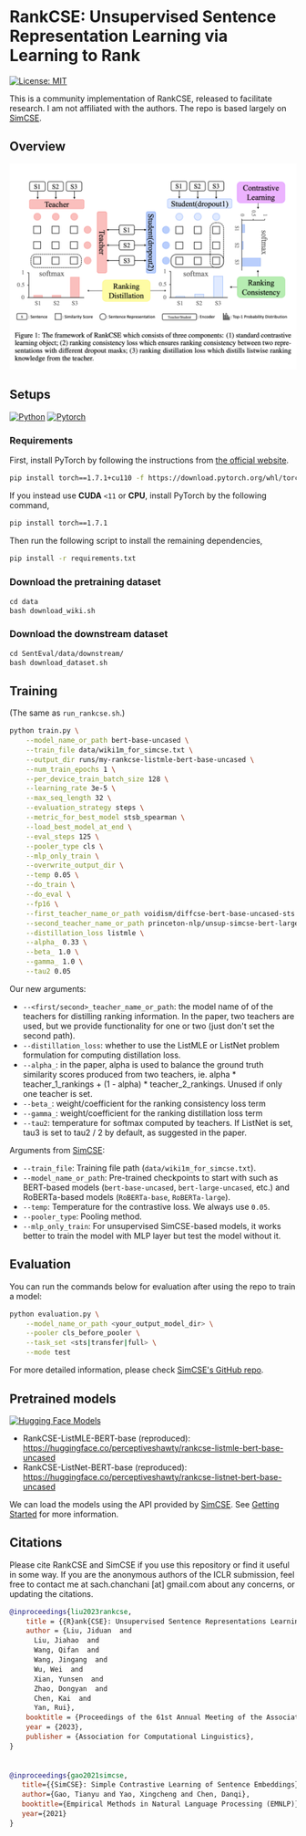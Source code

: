 # RankCSE: Unsupervised Sentence Representation Learning via Learning to Rank

[![License: MIT](https://img.shields.io/badge/License-MIT-orange.svg)](https://opensource.org/licenses/MIT)

This is a community implementation of RankCSE, released to facilitate research. I am not affiliated with the authors. The repo is based largely on [SimCSE](https://github.com/princeton-nlp/SimCSE).

## Overview
![RankCSE](rankcse.png)

## Setups

[![Python](https://img.shields.io/badge/python-3.8.6-blue?logo=python&logoColor=FED643)](https://www.python.org/downloads/release/python-386/)
[![Pytorch](https://img.shields.io/badge/pytorch-1.7.1-red?logo=pytorch)](https://pytorch.org/get-started/previous-versions/)

### Requirements

First, install PyTorch by following the instructions from [the official website](https://pytorch.org). 

```bash
pip install torch==1.7.1+cu110 -f https://download.pytorch.org/whl/torch_stable.html
```

If you instead use **CUDA** `<11` or **CPU**, install PyTorch by the following command,

```bash
pip install torch==1.7.1
```

Then run the following script to install the remaining dependencies,

```bash
pip install -r requirements.txt
```

### Download the pretraining dataset
```
cd data
bash download_wiki.sh
```

### Download the downstream dataset
```
cd SentEval/data/downstream/
bash download_dataset.sh
```

## Training
(The same as `run_rankcse.sh`.)
```bash
python train.py \
    --model_name_or_path bert-base-uncased \
    --train_file data/wiki1m_for_simcse.txt \
    --output_dir runs/my-rankcse-listmle-bert-base-uncased \
    --num_train_epochs 1 \
    --per_device_train_batch_size 128 \
    --learning_rate 3e-5 \
    --max_seq_length 32 \
    --evaluation_strategy steps \
    --metric_for_best_model stsb_spearman \
    --load_best_model_at_end \
    --eval_steps 125 \
    --pooler_type cls \
    --mlp_only_train \
    --overwrite_output_dir \
    --temp 0.05 \
    --do_train \
    --do_eval \
    --fp16 \
    --first_teacher_name_or_path voidism/diffcse-bert-base-uncased-sts \
    --second_teacher_name_or_path princeton-nlp/unsup-simcse-bert-large-uncased \
    --distillation_loss listmle \
    --alpha_ 0.33 \
    --beta_ 1.0 \
    --gamma_ 1.0 \
    --tau2 0.05
```

Our new arguments:
* `--<first/second>_teacher_name_or_path`: the model name of of the teachers for distilling ranking information. In the paper, two teachers are used, but we provide functionality for one or two (just don't set the second path).
* `--distillation_loss`: whether to use the ListMLE or ListNet problem formulation for computing distillation loss. 
* `--alpha_`: in the paper, alpha is used to balance the ground truth similarity scores produced from two teachers, ie. alpha * teacher_1_rankings + (1 - alpha) * teacher_2_rankings. Unused if only one teacher is set.
* `--beta_`: weight/coefficient for the ranking consistency loss term
* `--gamma_`: weight/coefficient for the ranking distillation loss term
* `--tau2`: temperature for softmax computed by teachers. If ListNet is set, tau3 is set to tau2 / 2 by default, as suggested in the paper. 


Arguments from [SimCSE](https://github.com/princeton-nlp/SimCSE):
* `--train_file`: Training file path (`data/wiki1m_for_simcse.txt`). 
* `--model_name_or_path`: Pre-trained checkpoints to start with such as BERT-based models (`bert-base-uncased`, `bert-large-uncased`, etc.) and RoBERTa-based models (`RoBERTa-base`, `RoBERTa-large`).
* `--temp`: Temperature for the contrastive loss. We always use `0.05`.
* `--pooler_type`: Pooling method.
* `--mlp_only_train`: For unsupervised SimCSE-based models, it works better to train the model with MLP layer but test the model without it.

## Evaluation

You can run the commands below for evaluation after using the repo to train a model:

```bash
python evaluation.py \
    --model_name_or_path <your_output_model_dir> \
    --pooler cls_before_pooler \
    --task_set <sts|transfer|full> \
    --mode test
```

For more detailed information, please check [SimCSE's GitHub repo](https://github.com/princeton-nlp/SimCSE).


## Pretrained models

[![Hugging Face Models](https://img.shields.io/badge/%F0%9F%A4%97-Models-yellow)](https://huggingface.co/perceptiveshawty)

* RankCSE-ListMLE-BERT-base (reproduced): https://huggingface.co/perceptiveshawty/rankcse-listmle-bert-base-uncased
* RankCSE-ListNet-BERT-base (reproduced): https://huggingface.co/perceptiveshawty/rankcse-listnet-bert-base-uncased

We can load the models using the API provided by [SimCSE](https://github.com/princeton-nlp/SimCSE). 
See [Getting Started](https://github.com/princeton-nlp/SimCSE#getting-started) for more information.

## Citations

Please cite RankCSE and SimCSE if you use this repository or find it useful in some way. If you are the anonymous authors of the ICLR submission, feel free to contact me
at sach.chanchani [at] gmail.com about any concerns, or updating the citations. 

```bibtex
@inproceedings{liu2023rankcse,
    title = {{R}ank{CSE}: Unsupervised Sentence Representations Learning via Learning to Rank},
    author = {Liu, Jiduan  and
      Liu, Jiahao  and
      Wang, Qifan  and
      Wang, Jingang  and
      Wu, Wei  and
      Xian, Yunsen  and
      Zhao, Dongyan  and
      Chen, Kai  and
      Yan, Rui},
    booktitle = {Proceedings of the 61st Annual Meeting of the Association for Computational Linguistics (Volume 1: Long Papers)},
    year = {2023},
    publisher = {Association for Computational Linguistics},
}


@inproceedings{gao2021simcse,
   title={{SimCSE}: Simple Contrastive Learning of Sentence Embeddings},
   author={Gao, Tianyu and Yao, Xingcheng and Chen, Danqi},
   booktitle={Empirical Methods in Natural Language Processing (EMNLP)},
   year={2021}
}
```
